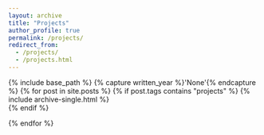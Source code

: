 ```yaml
---
layout: archive
title: "Projects"
author_profile: true
permalink: /projects/
redirect_from: 
  - /projects/
  - /projects.html
---
```

{% include base_path %}
{% capture written_year %}'None'{% endcapture %}
{% for post in site.posts %}
    {% if post.tags contains "projects" %}
         {% include archive-single.html %}           
    {% endif %}
  
{% endfor %}


